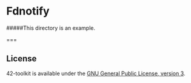 Fdnotify
=======


#####This directory is an example.


===
## License

42-toolkit is available under the [GNU General Public License, version 3](LICENSE).
